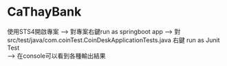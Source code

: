 # CaThayBank
使用STS4開啟專案
--> 對專案右鍵run as springboot app
--> 對src/test/java/com.coinTest.CoinDeskApplicationTests.java 右鍵 run as Junit Test  
--> 在console可以看到各種輸出結果
